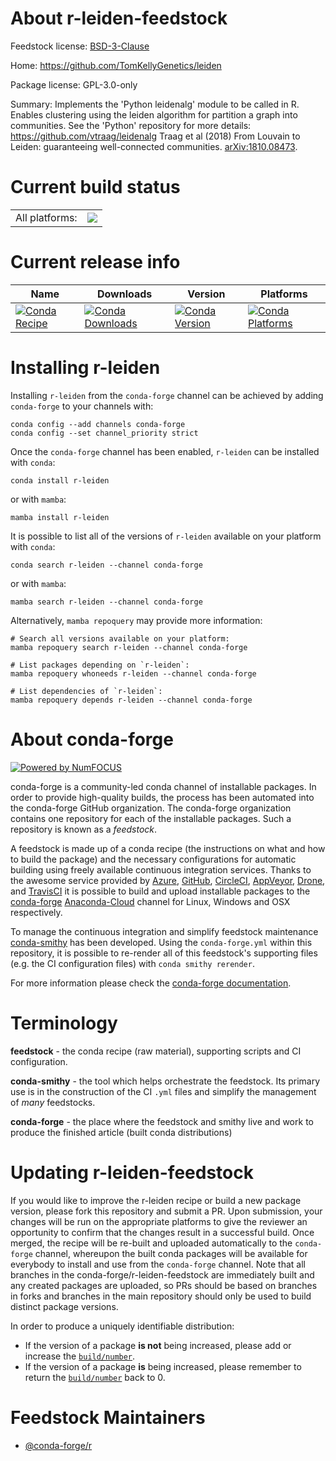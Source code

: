 About r-leiden-feedstock
========================

Feedstock license: [BSD-3-Clause](https://github.com/conda-forge/r-leiden-feedstock/blob/main/LICENSE.txt)

Home: https://github.com/TomKellyGenetics/leiden

Package license: GPL-3.0-only

Summary: Implements the 'Python leidenalg' module to be called in R. Enables clustering using the leiden algorithm for partition a graph into communities. See the 'Python' repository for more details: <https://github.com/vtraag/leidenalg> Traag et al (2018) From Louvain to Leiden: guaranteeing well-connected communities. <arXiv:1810.08473>.

Current build status
====================


<table><tr><td>All platforms:</td>
    <td>
      <a href="https://dev.azure.com/conda-forge/feedstock-builds/_build/latest?definitionId=7515&branchName=main">
        <img src="https://dev.azure.com/conda-forge/feedstock-builds/_apis/build/status/r-leiden-feedstock?branchName=main">
      </a>
    </td>
  </tr>
</table>

Current release info
====================

| Name | Downloads | Version | Platforms |
| --- | --- | --- | --- |
| [![Conda Recipe](https://img.shields.io/badge/recipe-r--leiden-green.svg)](https://anaconda.org/conda-forge/r-leiden) | [![Conda Downloads](https://img.shields.io/conda/dn/conda-forge/r-leiden.svg)](https://anaconda.org/conda-forge/r-leiden) | [![Conda Version](https://img.shields.io/conda/vn/conda-forge/r-leiden.svg)](https://anaconda.org/conda-forge/r-leiden) | [![Conda Platforms](https://img.shields.io/conda/pn/conda-forge/r-leiden.svg)](https://anaconda.org/conda-forge/r-leiden) |

Installing r-leiden
===================

Installing `r-leiden` from the `conda-forge` channel can be achieved by adding `conda-forge` to your channels with:

```
conda config --add channels conda-forge
conda config --set channel_priority strict
```

Once the `conda-forge` channel has been enabled, `r-leiden` can be installed with `conda`:

```
conda install r-leiden
```

or with `mamba`:

```
mamba install r-leiden
```

It is possible to list all of the versions of `r-leiden` available on your platform with `conda`:

```
conda search r-leiden --channel conda-forge
```

or with `mamba`:

```
mamba search r-leiden --channel conda-forge
```

Alternatively, `mamba repoquery` may provide more information:

```
# Search all versions available on your platform:
mamba repoquery search r-leiden --channel conda-forge

# List packages depending on `r-leiden`:
mamba repoquery whoneeds r-leiden --channel conda-forge

# List dependencies of `r-leiden`:
mamba repoquery depends r-leiden --channel conda-forge
```


About conda-forge
=================

[![Powered by
NumFOCUS](https://img.shields.io/badge/powered%20by-NumFOCUS-orange.svg?style=flat&colorA=E1523D&colorB=007D8A)](https://numfocus.org)

conda-forge is a community-led conda channel of installable packages.
In order to provide high-quality builds, the process has been automated into the
conda-forge GitHub organization. The conda-forge organization contains one repository
for each of the installable packages. Such a repository is known as a *feedstock*.

A feedstock is made up of a conda recipe (the instructions on what and how to build
the package) and the necessary configurations for automatic building using freely
available continuous integration services. Thanks to the awesome service provided by
[Azure](https://azure.microsoft.com/en-us/services/devops/), [GitHub](https://github.com/),
[CircleCI](https://circleci.com/), [AppVeyor](https://www.appveyor.com/),
[Drone](https://cloud.drone.io/welcome), and [TravisCI](https://travis-ci.com/)
it is possible to build and upload installable packages to the
[conda-forge](https://anaconda.org/conda-forge) [Anaconda-Cloud](https://anaconda.org/)
channel for Linux, Windows and OSX respectively.

To manage the continuous integration and simplify feedstock maintenance
[conda-smithy](https://github.com/conda-forge/conda-smithy) has been developed.
Using the ``conda-forge.yml`` within this repository, it is possible to re-render all of
this feedstock's supporting files (e.g. the CI configuration files) with ``conda smithy rerender``.

For more information please check the [conda-forge documentation](https://conda-forge.org/docs/).

Terminology
===========

**feedstock** - the conda recipe (raw material), supporting scripts and CI configuration.

**conda-smithy** - the tool which helps orchestrate the feedstock.
                   Its primary use is in the construction of the CI ``.yml`` files
                   and simplify the management of *many* feedstocks.

**conda-forge** - the place where the feedstock and smithy live and work to
                  produce the finished article (built conda distributions)


Updating r-leiden-feedstock
===========================

If you would like to improve the r-leiden recipe or build a new
package version, please fork this repository and submit a PR. Upon submission,
your changes will be run on the appropriate platforms to give the reviewer an
opportunity to confirm that the changes result in a successful build. Once
merged, the recipe will be re-built and uploaded automatically to the
`conda-forge` channel, whereupon the built conda packages will be available for
everybody to install and use from the `conda-forge` channel.
Note that all branches in the conda-forge/r-leiden-feedstock are
immediately built and any created packages are uploaded, so PRs should be based
on branches in forks and branches in the main repository should only be used to
build distinct package versions.

In order to produce a uniquely identifiable distribution:
 * If the version of a package **is not** being increased, please add or increase
   the [``build/number``](https://docs.conda.io/projects/conda-build/en/latest/resources/define-metadata.html#build-number-and-string).
 * If the version of a package **is** being increased, please remember to return
   the [``build/number``](https://docs.conda.io/projects/conda-build/en/latest/resources/define-metadata.html#build-number-and-string)
   back to 0.

Feedstock Maintainers
=====================

* [@conda-forge/r](https://github.com/conda-forge/r/)

